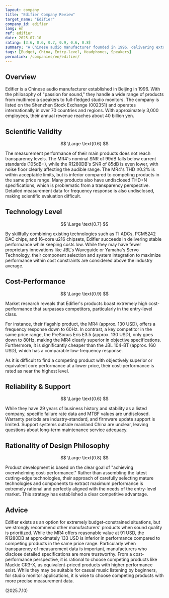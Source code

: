 ```yaml
---
layout: company
title: "Edifier Company Review"
target_name: "Edifier"
company_id: edifier
lang: en
ref: edifier
date: 2025-07-10
rating: [3.6, 0.6, 0.7, 0.9, 0.6, 0.8]
summary: "A Chinese audio manufacturer founded in 1996, delivering extremely high cost-performance that surpasses competitors, especially in the entry-level market."
tags: [Budget, China, Entry-level, Headphones, Speakers]
permalink: /companies/en/edifier/
---
```

## Overview

Edifier is a Chinese audio manufacturer established in Beijing in 1996. With the philosophy of "passion for sound," they handle a wide range of products from multimedia speakers to full-fledged studio monitors. The company is listed on the Shenzhen Stock Exchange (002351) and operates internationally in over 70 countries and regions. With approximately 3,000 employees, their annual revenue reaches about 40 billion yen.

## Scientific Validity

$$ \Large \text{0.6} $$

The measurement performance of their main products does not reach transparency levels. The MR4's nominal SNR of 99dB falls below current standards (105dB+), while the R1280DB's SNR of 85dB is even lower, with noise floor clearly affecting the audible range. The MR4's THD ≤0.2% is within acceptable limits, but is inferior compared to competing products in the same price range. Many products also have undisclosed THD+N specifications, which is problematic from a transparency perspective. Detailed measurement data for frequency response is also undisclosed, making scientific evaluation difficult.

## Technology Level

$$ \Large \text{0.7} $$

By skillfully combining existing technologies such as TI ADCs, PCM5242 DAC chips, and 16-core u216 chipsets, Edifier succeeds in delivering stable performance while keeping costs low. While they may have fewer proprietary innovations like JBL's Waveguide or Yamaha's Servo Technology, their component selection and system integration to maximize performance within cost constraints are considered above the industry average.

## Cost-Performance

$$ \Large \text{0.9} $$

Market research reveals that Edifier's products boast extremely high cost-performance that surpasses competitors, particularly in the entry-level class.

For instance, their flagship product, the MR4 (approx. 130 USD), offers a frequency response down to 60Hz. In contrast, a key competitor in the same price range, the PreSonus Eris E3.5 (approx. 130 USD), only goes down to 80Hz, making the MR4 clearly superior in objective specifications. Furthermore, it is significantly cheaper than the JBL 104-BT (approx. 160 USD), which has a comparable low-frequency response.

As it is difficult to find a competing product with objectively superior or equivalent core performance at a lower price, their cost-performance is rated as near the highest level.

## Reliability & Support

$$ \Large \text{0.6} $$

While they have 29 years of business history and stability as a listed company, specific failure rate data and MTBF values are undisclosed. Warranty periods are industry-standard, and firmware update support is limited. Support systems outside mainland China are unclear, leaving questions about long-term maintenance service adequacy.

## Rationality of Design Philosophy

$$ \Large \text{0.8} $$

Product development is based on the clear goal of "achieving overwhelming cost-performance." Rather than assembling the latest cutting-edge technologies, their approach of carefully selecting mature technologies and components to extract maximum performance is extremely rational and perfectly aligned with the needs of the entry-level market. This strategy has established a clear competitive advantage.

## Advice

Edifier exists as an option for extremely budget-constrained situations, but we strongly recommend other manufacturers' products when sound quality is prioritized. While the MR4 offers reasonable value at 91 USD, the R1280DB at approximately 133 USD is inferior in performance compared to competing products in the same price range. Particularly when transparency of measurement data is important, manufacturers who disclose detailed specifications are more trustworthy. From a cost-performance perspective, it is rational to choose competing products like Mackie CR3-X, as equivalent-priced products with higher performance exist. While they may be suitable for casual music listening by beginners, for studio monitor applications, it is wise to choose competing products with more precise measurement data.

(2025.7.10)